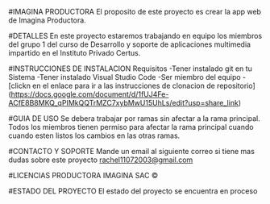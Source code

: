 #IMAGINA PRODUCTORA
El proposito de este proyecto es crear la app web de Imagina Productora.

#DETALLES
En este proyecto estaremos trabajando en equipo los miembros
del grupo 1 del curso de Desarrollo y soporte de aplicaciones multimedia
impartido en el Instituto Privado Certus.

#INSTRUCCIONES DE INSTALACION
Requisitos
-Tener instalado git en tu Sistema
-Tener instalado Visual Studio Code
-Ser miembro del equipo
-[clickn en el enlace para ir a las instrucciones de clonacion de repositorio] 
(https://docs.google.com/document/d/1fUJ4Fe-ACfE8B8MKQ_qPIMkQQTrMZC7xybMwU15UhLs/edit?usp=share_link)

#GUIA DE USO
Se debera trabajar por ramas sin afectar a la rama principal.
Todos los miembros tienen permiso para afectar la rama principal cuando 
cuando esten listos los cambios en las otras ramas.

#CONTACTO Y SOPORTE
Mande un email al siguiente correo si tiene mas dudas sobre este proyecto
rachel11072003@gmail.com

#LICENCIAS
PRODUCTORA IMAGINA SAC ©

#ESTADO DEL PROYECTO
El estado del proyecto se encuentra en proceso